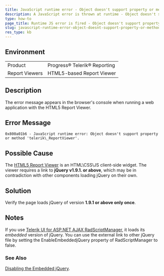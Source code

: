 ```yaml
---
title: JavaScript runtime error - Object doesn't support property or method 'telerik_ReportViewer'
description: A JavaScript error is thrown at runtime - Object doesn't support property or method 'telerik_ReportViewer'.
type: how-to
page_title: Runtime JS error is fired - Object doesn't support property or method 'telerik_ReportViewer'
slug: javascript-runtime-error-object-doesnt-support-property-or-method-telerik-reportviewer
res_type: kb
---
```


## Environment

<table>
	<tr>
		<td>Product</td>
		<td>Progress® Telerik® Reporting</td>
	</tr>
  	<tr>
		<td>Report Viewers</td>
		<td>HTML5-based Report Viewer</td>
	</tr>
</table>

## Description
  
 The error message appears in the browser's console when running a web application with the HTML5 Report Viewer.  
 
## Error Message

```
0x800a01b6 - JavaScript runtime error: Object doesn't support property or method 'telerik\_ReportViewer'.  
```

## Possible Cause

The [HTML5 Report Viewer](../html5-report-viewer) is an HTML\CSS\JS client-side widget. The viewer requires a link to **jQuery v1.9.1. or above**, which may be in contradiction with other components loading jQuery on their own. 
  
## Solution
 
 Verify the page loads jQuery of version **1.9.1 or above only once**.  
  
## Notes

If you use [Telerik UI for ASP.NET AJAX RadScriptManager](../../devtools/aspnet-ajax/controls/scriptmanager/overview), it loads its *embedded* version of jQuery. You can use the external link to other jQuery file by setting the EnableEmbeddedjQuery property of RadScriptManager to false.  

### See Also

[Disabling the Embedded jQuery](../../devtools/aspnet-ajax/controls/scriptmanager/disabling-the-embedded-jquery).


